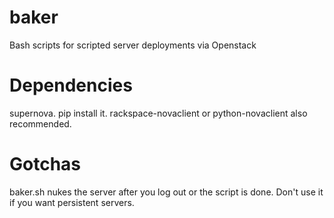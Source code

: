 baker
=====

Bash scripts for scripted server deployments via Openstack

Dependencies
============

supernova. pip install it. rackspace-novaclient or python-novaclient also recommended.

Gotchas
=======

baker.sh nukes the server after you log out or the script is done. Don't use it if you
want persistent servers.
